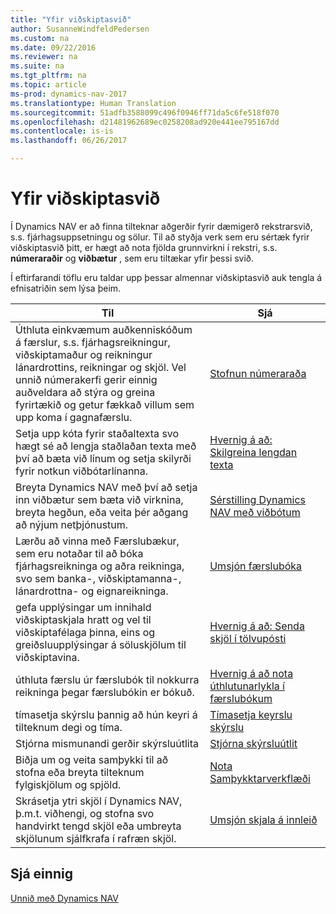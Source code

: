 ```yaml
---
title: "Yfir viðskiptasvið"
author: SusanneWindfeldPedersen
ms.custom: na
ms.date: 09/22/2016
ms.reviewer: na
ms.suite: na
ms.tgt_pltfrm: na
ms.topic: article
ms-prod: dynamics-nav-2017
ms.translationtype: Human Translation
ms.sourcegitcommit: 51adfb3588099c496f0946ff71da5c6fe518f070
ms.openlocfilehash: d21481962689ec0258208ad920e441ee795167dd
ms.contentlocale: is-is
ms.lasthandoff: 06/26/2017

---
```


# <a name="across-business-areas"></a>Yfir viðskiptasvið

Í Dynamics NAV er að finna tilteknar aðgerðir fyrir dæmigerð rekstrarsvið, s.s. fjárhagsuppsetningu og sölur. Til að styðja verk sem eru sértæk fyrir viðskiptasvið þitt, er hægt að nota fjölda grunnvirkni í rekstri, s.s. **númeraraðir** og **viðbætur** , sem eru tiltækar yfir þessi svið.

Í eftirfarandi töflu eru taldar upp þessar almennar viðskiptasvið auk tengla á efnisatriðin sem lýsa þeim.

|Til   |Sjá   |
|-----|------|
|Úthluta einkvæmum auðkenniskóðum á færslur, s.s. fjárhagsreikningur, viðskiptamaður og reikningur lánardrottins, reikningar og skjöl. Vel unnið númerakerfi gerir einnig auðveldara að stýra og greina fyrirtækið og getur fækkað villum sem upp koma í gagnafærslu.|[Stofnun númeraraða](ui-create-number-series.md)|
|Setja upp kóta fyrir staðaltexta svo hægt sé að lengja staðlaðan texta með því að bæta við línum og setja skilyrði fyrir notkun viðbótarlínanna.|[Hvernig á að: Skilgreina lengdan texta](ui-how-define-ext-text.md)|
|Breyta Dynamics NAV með því að setja inn viðbætur sem bæta við virknina, breyta hegðun, eða veita þér aðgang að nýjum netþjónustum.|[Sérstilling Dynamics NAV með viðbótum](ui-extensions.md)|
|Lærðu að vinna með Færslubækur, sem eru notaðar til að bóka fjárhagsreikninga og aðra reikninga, svo sem banka-, viðskiptamanna-, lánardrottna- og eignareikninga.|[Umsjón færslubóka](ui-work-general-journals.md)|
|gefa upplýsingar um innihald viðskiptaskjala hratt og vel til viðskiptafélaga þinna, eins og greiðsluupplýsingar á söluskjölum til viðskiptavina.|[Hvernig á að: Senda skjöl í tölvupósti](ui-how-send-documents-email.md)|
|úthluta færslu úr færslubók til nokkurra reikninga þegar færslubókin er bókuð.|[Hvernig á að nota úthlutunarlykla í færslubókum](ui-how-use-allocation-keys-general-journals.md)|
|tímasetja skýrslu þannig að hún keyri á tilteknum degi og tíma.|[Tímasetja keyrslu skýrslu](ui-schedule-report.md)|
|Stjórna mismunandi gerðir skýrsluútlita|[Stjórna skýrsluútlit](ui-manage-report-layouts.md)|
|Biðja um og veita samþykki til að stofna eða breyta tilteknum fylgiskjölum og spjöld.|[Nota Samþykktarverkflæði](across-how-use-approval-workflows.md)|
|Skrásetja ytri skjöl í Dynamics NAV, þ.m.t. viðhengi, og stofna svo handvirkt tengd skjöl eða umbreyta skjölunum sjálfkrafa í rafræn skjöl.|[Umsjón skjala á innleið](across-income-documents.md)|

## <a name="see-also"></a>Sjá einnig
[Unnið með Dynamics NAV](ui-work-product.md)


